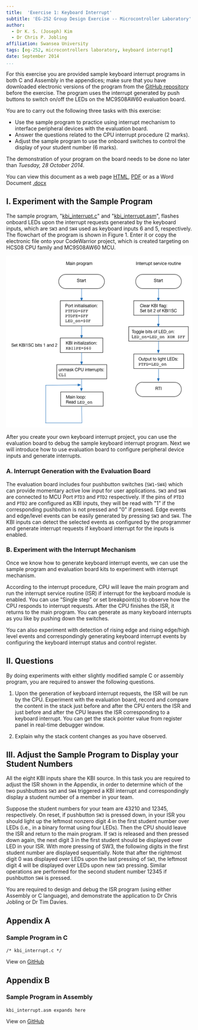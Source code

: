 ```yaml
---
title:  'Exercise 1: Keyboard Interrupt'
subtitle: 'EG-252 Group Design Exercise -- Microcontroller Laboratory'
author:
  - Dr K. S. (Joseph) Kim
  - Dr Chris P. Jobling
affiliation: Swansea University
tags: [eg-252, microcontrollers laboratory, keyboard interrupt]
date: September 2014
...
```


For this exercise you are provided sample keyboard interrupt programs in both C
and Assembly in the appendices; make sure that you have downloaded electronic
versions of the program from the [GitHub repository](https://github.com/cpjobling/EG-252-Resources/tree/master/Microcontroller-Interfacing/Exercises/Exercise1)
before the exercise. The program uses the interrupt generated by push buttons to switch on/off the LEDs
on the MC9S08AW60 evaluation board.

You are to carry out the following three tasks with this exercise:

- Use the sample program to practice using interrupt mechanism to interface peripheral devices with
the evaluation board.
- Answer the questions related to the CPU interrupt procedure (2 marks).
- Adjust the sample program to use the onboard switches to control the display of your student number (6 marks).

The demonstration of your program on the board needs to be done no later than *Tuesday, 28 October 2014*.

You can view this document as a web page [HTML](exercise1.html), [PDF](exercise1.pdf) or as a Word Document [.docx](exercise1.docx)


## I. Experiment with the Sample Program

The sample program,
"[kbi_interrupt.c](https://github.com/cpjobling/EG-252-Resources/blob/master/Microcontroller-Interfacing/Exercises/Exercise1/kbi_interrupt.c)" and
"[kbi_interrupt.asm](https://github.com/cpjobling/EG-252-Resources/blob/master/Microcontroller-Interfacing/Exercises/Exercise1/kbi_interrupt.asm)", flashes
onboard LEDs upon the interrupt requests generated by the keyboard inputs, which
are `SW3` and `SW4` used as keyboard inputs 6 and 5, respectively. The flowchart
of the program is shown in Figure 1. Enter it or copy the electronic file onto
your CodeWarrior project, which is created targeting on HCS08 CPU family and
MC9S08AW60 MCU.

![Figure 1. Flowchart of keyboard interrupt program](../Pictures/fig1.png)


After you create your own keyboard interrupt project, you can use the evaluation
board to debug the sample keyboard interrupt program. Next we will introduce how
to use evaluation board to configure peripheral device inputs and generate
interrupts.

### A. Interrupt Generation with the Evaluation Board

The evaluation board includes four pushbutton switches (`SW1`-`SW4`) which can
provide momentary active low input for user applications. `SW3` and `SW4` are
connected to MCU Port `PTD3` and `PTD2` respectively. If the pins of `PTD3` and
`PTD2` are configured as KBI inputs, they will be read with "1" if the
corresponding pushbutton is not pressed and "0" if pressed. Edge events and
edge/level events can be easily generated by pressing `SW3` and `SW4`. The KBI
inputs can detect the selected events as configured by the programmer and
generate interrupt requests if keyboard interrupt for the inputs is enabled.

### B. Experiment with the Interrupt Mechanism

Once we know how to generate keyboard interrupt events, we can use the sample
program and evaluation board kits to experiment with interrupt mechanism.

According to the interrupt procedure, CPU will leave the main program and run
the interrupt service routine (ISR) if interrupt for the keyboard module is
enabled. You can use “Single step” or set breakpoint(s) to observe how the CPU
responds to interrupt requests. After the CPU finishes the ISR, it returns to
the main program. You can generate as many keyboard interrupts as you like by
pushing down the switches. 

You can also experiment with detection of rising edge and rising edge/high level
events and correspondingly generating keyboard interrupt events by configuring
the keyboard interrupt status and control register.

## II. Questions

By doing experiments with either slightly modified sample C or assembly program, you are required
to answer the following questions.

1) Upon the generation of keyboard interrupt requests, the ISR will be run by
the CPU. Experiment with the evaluation board, record and compare the content in the
stack just before and after the CPU enters the ISR and just before and after the CPU
leaves the ISR corresponding to a keyboard interrupt. You can get the stack pointer
value from register panel in real-time debugger window.

2) Explain why the stack content changes as you have observed.

## III. Adjust the Sample Program to Display your Student Numbers

All the eight KBI inputs share the KBI source. In this task you are required to
adjust the ISR shown in the Appendix, in order to determine which of the two
pushbuttons `SW3` and `SW4` triggered a KBI interrupt and correspondingly display a
student number of a member in your team.

Suppose the student numbers for your team are 43210 and 12345, respectively. On
reset, if pushbutton `SW3` is pressed down, in your ISR you should light up the
leftmost nonzero digit 4 in the first student number over LEDs (i.e., in a
binary format using four LEDs). Then the CPU should leave the ISR and return to
the main program. If `SW3` is released and then pressed down again, the next
digit 3 in the first student should be displayed over LED in your ISR. With more
pressing of SW3, the following digits in the first student number are displayed
sequentially. Note that after the rightmost digit 0 was displayed over LEDs upon
the last pressing of `SW3`, the leftmost digit 4 will be displayed over LEDs upon
new `SW3` pressing. Similar operations are performed for the second student
number 12345 if pushbutton `SW4` is pressed.

You are required to design and debug the ISR program (using either Assembly or C
language), and demonstrate the application to Dr Chris Jobling or Dr Tim Davies.

## Appendix A
### Sample Program in C

~~~~{include="kbi_interrupt.c" #kbi_interrupt_c .c .numberLines}
/* kbi_interrupt.c */
~~~~~~~~~~
View on [GitHub](https://github.com/cpjobling/EG-252-Resources/blob/master/Microcontroller-Interfacing/Exercises/Exercise1/kbi_interrupt.c)

## Appendix B
### Sample Program in Assembly
~~~~{include="kbi_interrupt.asm" #kbi_interrupt_asm .assembly .numberLines}
kbi_interrupt.asm expands here
~~~~~~~~~~
View on [GitHub](https://github.com/cpjobling/EG-252-Resources/blob/master/Microcontroller-Interfacing/Exercises/Exercise1/kbi_interrupt.asm)
